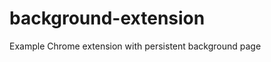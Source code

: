 background-extension
====================

Example Chrome extension with persistent background page
